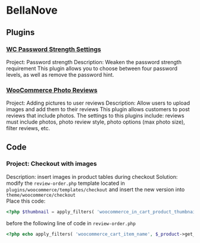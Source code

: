 # BellaNove
## Plugins
### [WC Password Strength Settings](https://wordpress.org/plugins/wc-password-strength-settings/#reviews)
Project: Password strength
Description: Weaken the password strength requirement
This plugin allows you to choose between four password levels, as well as remove the password hint.
### [WooCommerce Photo Reviews](https://wordpress.org/plugins/woo-photo-reviews/)
Project: Adding pictures to user reviews
Description: Allow users to upload images and add them to their reviews
This plugin allows customers to post reviews that include photos. The settings to this plugins include: reviews must include photos, photo review style, photo options (max photo size), filter reviews, etc.
## Code
### Project: Checkout with images
Description: insert images in product tables during checkout
Solution: modify the `review-order.php` template located in `plugins/woocommerce/templates/checkout` and insert the new version into `theme/woocommerce/checkout` <br />
Place this code:
```php
<?php $thumbnail = apply_filters( 'woocommerce_in_cart_product_thumbnail', $_product->get_image(), $values, $cart_item_key ); echo $thumbnail; ?>
```
before the following line of code in `review-order.php`
```php
<?php echo apply_filters( 'woocommerce_cart_item_name', $_product->get_name(), $cart_item, $cart_item_key ) . '&nbsp;'; ?>
```

